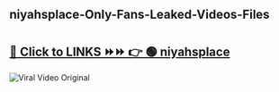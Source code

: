 
 ## niyahsplace-Only-Fans-Leaked-Videos-Files

# <h2><a href="https://mediaupload.pro?niyahsplace">🔗 Click to LINKS ⏩⏩ 👉 🟢 niyahsplace </a></h2>

<a href="https://mediaupload.pro?niyahsplace" rel="nofollow" data-target="animated-image.originalLink"><img src="https://i.ibb.co.com/xMMVF88/686577567.gif" alt="Viral Video Original" style="max-width: 100%; display: inline-block;" data-target="animated-image.originalImage"></a>